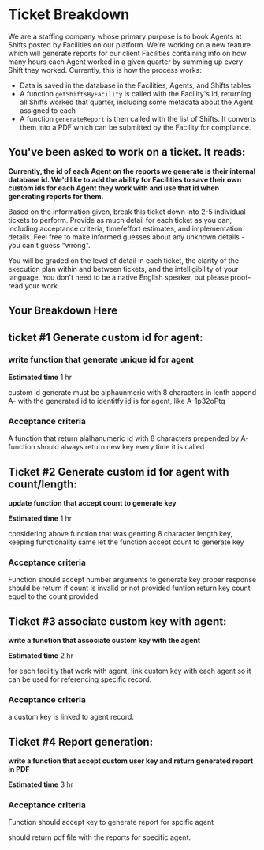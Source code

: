 # Ticket Breakdown

We are a staffing company whose primary purpose is to book Agents at Shifts posted by Facilities on our platform. We're working on a new feature which will generate reports for our client Facilities containing info on how many hours each Agent worked in a given quarter by summing up every Shift they worked. Currently, this is how the process works:

- Data is saved in the database in the Facilities, Agents, and Shifts tables
- A function `getShiftsByFacility` is called with the Facility's id, returning all Shifts worked that quarter, including some metadata about the Agent assigned to each
- A function `generateReport` is then called with the list of Shifts. It converts them into a PDF which can be submitted by the Facility for compliance.

## You've been asked to work on a ticket. It reads:

**Currently, the id of each Agent on the reports we generate is their internal database id. We'd like to add the ability for Facilities to save their own custom ids for each Agent they work with and use that id when generating reports for them.**

Based on the information given, break this ticket down into 2-5 individual tickets to perform. Provide as much detail for each ticket as you can, including acceptance criteria, time/effort estimates, and implementation details. Feel free to make informed guesses about any unknown details - you can't guess "wrong".

You will be graded on the level of detail in each ticket, the clarity of the execution plan within and between tickets, and the intelligibility of your language. You don't need to be a native English speaker, but please proof-read your work.

## Your Breakdown Here

## ticket #1 Generate custom id for agent:

### write function that generate unique id for agent

**Estimated time** 1 hr

custom id generate must be alphaunmeric with 8 characters in lenth
append A- with the generated id to identitfy id is for agent, like A-1p32oPtq

### Acceptance criteria

A function that return alalhanumeric id with 8 characters prepended by A-
function should always return new key every time it is called

## Ticket #2 Generate custom id for agent with count/length:

**update function that accept count to generate key**

**Estimated time** 1 hr

considering above function that was genrting 8 character length key, keeping functionality same let the function accept count to generate key

### Acceptance criteria

Function should accept number arguments to generate key
proper response should be return if count is invalid or not provided
funtion return key count equel to the count provided

## Ticket #3 associate custom key with agent:

**write a function that associate custom key with the agent**

**Estimated time** 2 hr

for each faciltiy that work with agent, link custom key with each agent so it can be used for referencing specific record.

### Acceptance criteria

a custom key is linked to agent record.

## Ticket #4 Report generation:

**write a function that accept custom user key and return generated report in PDF**

**Estimated time** 3 hr

### Acceptance criteria

Function should accept key to generate report for spcific agent

should return pdf file with the reports for specific agent.
